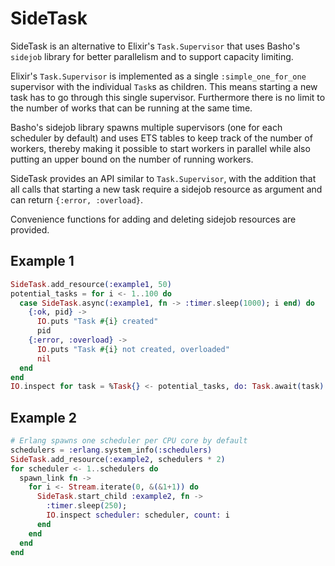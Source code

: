 SideTask
========

SideTask is an alternative to Elixir's `Task.Supervisor` that uses Basho's `sidejob` library for
better parallelism and to support capacity limiting.

Elixir's `Task.Supervisor` is implemented as a single `:simple_one_for_one` supervisor with the
individual `Task`s as children. This means starting a new task has to go through this single
supervisor. Furthermore there is no limit to the number of works that can be running at the same
time.

Basho's sidejob library spawns multiple supervisors (one for each scheduler by default) and
uses ETS tables to keep track of the number of workers, thereby making it possible to start
workers in parallel while also putting an upper bound on the number of running workers.

SideTask provides an API similar to `Task.Supervisor`, with the addition that all calls that
starting a new task require a sidejob resource as argument and can return `{:error, :overload}`.

Convenience functions for adding and deleting sidejob resources are provided.

## Example 1

```elixir
SideTask.add_resource(:example1, 50)
potential_tasks = for i <- 1..100 do
  case SideTask.async(:example1, fn -> :timer.sleep(1000); i end) do
    {:ok, pid} ->
      IO.puts "Task #{i} created"
      pid
    {:error, :overload} ->
      IO.puts "Task #{i} not created, overloaded"
      nil
  end
end
IO.inspect for task = %Task{} <- potential_tasks, do: Task.await(task)
```

## Example 2

```elixir
# Erlang spawns one scheduler per CPU core by default
schedulers = :erlang.system_info(:schedulers)
SideTask.add_resource(:example2, schedulers * 2)
for scheduler <- 1..schedulers do
  spawn_link fn ->
    for i <- Stream.iterate(0, &(&1+1)) do
      SideTask.start_child :example2, fn ->
        :timer.sleep(250);
        IO.inspect scheduler: scheduler, count: i
      end
    end
  end
end
```
